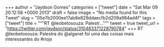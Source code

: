 
+++
author = "Jaydson Gomes"
categories = ["tweet"]
date = "Sat Mar 09 20:12:58 +0000 2013"
draft = false
image = "No media found for this Tweet"
slug = "05e7b2000ee17ab8e829ddaecfb2d209a984ad4f"
tags = ["tweet"]
title = """RT @leobetosouza: Palestr..."""
tweet = true
tweet_url = "https://twitter.com/jaydson/status/310483371228790784"
+++
RT @leobetosouza: Palestra do @alganet foi uma das coisas mais interessantes do #riojs
